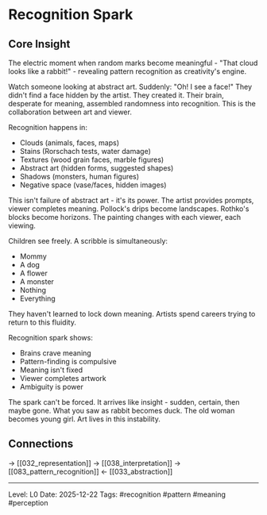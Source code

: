 # Recognition Spark

## Core Insight
The electric moment when random marks become meaningful - "That cloud looks like a rabbit!" - revealing pattern recognition as creativity's engine.

Watch someone looking at abstract art. Suddenly: "Oh! I see a face!" They didn't find a face hidden by the artist. They created it. Their brain, desperate for meaning, assembled randomness into recognition. This is the collaboration between art and viewer.

Recognition happens in:
- Clouds (animals, faces, maps)
- Stains (Rorschach tests, water damage)
- Textures (wood grain faces, marble figures)
- Abstract art (hidden forms, suggested shapes)
- Shadows (monsters, human figures)
- Negative space (vase/faces, hidden images)

This isn't failure of abstract art - it's its power. The artist provides prompts, viewer completes meaning. Pollock's drips become landscapes. Rothko's blocks become horizons. The painting changes with each viewer, each viewing.

Children see freely. A scribble is simultaneously:
- Mommy
- A dog  
- A flower
- A monster
- Nothing
- Everything

They haven't learned to lock down meaning. Artists spend careers trying to return to this fluidity.

Recognition spark shows:
- Brains crave meaning
- Pattern-finding is compulsive
- Meaning isn't fixed
- Viewer completes artwork
- Ambiguity is power

The spark can't be forced. It arrives like insight - sudden, certain, then maybe gone. What you saw as rabbit becomes duck. The old woman becomes young girl. Art lives in this instability.

## Connections
→ [[032_representation]]
→ [[038_interpretation]]
→ [[083_pattern_recognition]]
← [[033_abstraction]]

---
Level: L0
Date: 2025-12-22
Tags: #recognition #pattern #meaning #perception